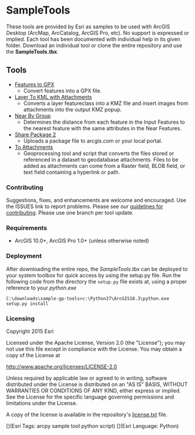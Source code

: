 # SampleTools

These tools are provided by Esri as samples to be used with ArcGIS Desktop (ArcMap, ArcCatalog, ArcGIS Pro, etc). No support is expressed or implied. Each tool has been documented with individual help in its given folder. Download an individual tool or clone the entire repository and use the **SampleTools.tbx**.

## Tools

* [Features to GPX](FeaturesToGPX)
  * Convert features into a GPX file.
* [Layer To KML with Attachments](LayerToKML_attachments)
  * Converts a layer featureclass into a KMZ file and insert images from attachments into the output KMZ popup.
* [Near By Group](NearByGroup)
  * Determines the distance from each feature in the Input Features to the nearest feature with the same attributes in the Near Features.
* [Share Package 2](SharePackage2)
  * Uploads a package file to arcgis.com or your local portal.
* [To Attachments](ToAttachment)
  * Geoprocessing tool and script that converts the files stored or referenced in a dataset to geodatabase attachments. Files to be added as attachments can come from a Raster field, BLOB field, or text field containing a hyperlink or path.


### Contributing

Suggestions, fixes, and enhancements are welcome and encouraged. Use the ISSUES link to report problems. Please see our [guidelines for contributing](https://github.com/esri/contributing). Please use one branch per tool update.


### Requirements

* ArcGIS 10.0+, ArcGIS Pro 1.0+  (unless otherwise noted)

### Deployment

After downloading the entire repo, the _SampleTools.tbx_ can be deployed to your system toolbox for quick access by using the setup.py file. Run the following code from the directory the `setup.py` file exists at, using a proper reference to your _python.exe_

`C:\downloads\sample-gp-tools>c:\Python27\ArcGIS10.3\python.exe setup.py install `


### Licensing

Copyright 2015 Esri

Licensed under the Apache License, Version 2.0 (the "License");
you may not use this file except in compliance with the License.
You may obtain a copy of the License at

   http://www.apache.org/licenses/LICENSE-2.0

Unless required by applicable law or agreed to in writing, software
distributed under the License is distributed on an "AS IS" BASIS,
WITHOUT WARRANTIES OR CONDITIONS OF ANY KIND, either express or implied.
See the License for the specific language governing permissions and
limitations under the License.

A copy of the license is available in the repository's [license.txt](LICENSE) file.

[](Esri Tags: arcpy sample tool python script)
[](Esri Language: Python)​
